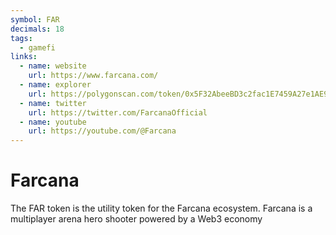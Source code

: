 ```yaml
---
symbol: FAR
decimals: 18
tags:
  - gamefi
links:
  - name: website
    url: https://www.farcana.com/
  - name: explorer
    url: https://polygonscan.com/token/0x5F32AbeeBD3c2fac1E7459A27e1AE9f1C16ccccA
  - name: twitter
    url: https://twitter.com/FarcanaOfficial
  - name: youtube
    url: https://youtube.com/@Farcana
---
```


# Farcana

The FAR token is the utility token for the Farcana ecosystem. Farcana is a multiplayer arena hero shooter powered by a Web3 economy
